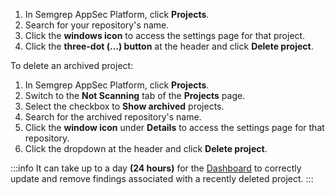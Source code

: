 1. In Semgrep AppSec Platform, click **<i class="fa-solid fa-folder-open"></i> Projects**.
1. Search for your repository's name.
1. Click the **<i class="fa-regular fa-window-restore"></i> windows icon** to access the settings page for that project.
1. Click the **three-dot (...) button** at the header and click **Delete project**.

To delete an archived project:

1. In Semgrep AppSec Platform, click **<i class="fa-solid fa-folder-open"></i> Projects**.
1. Switch to the **Not Scanning** tab of the **Projects** page.
1. Select the checkbox to **Show archived** projects.
1. Search for the archived repository's name.
1. Click the **<i class="far fa-window-restore"></i> window icon** under **Details** to access the settings page for that repository.
1. Click the dropdown at the header and click **Delete project**.

:::info
It can take up to a day **(24 hours)** for the [Dashboard](/semgrep-appsec-platform/dashboard) to correctly update and remove findings associated with a recently deleted project.
:::

